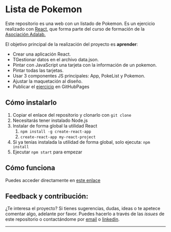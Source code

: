 # Lista de Pokemon

Este repositorio es una web con un listado de Pokemon. Es un ejercicio realizado con [React](https://es.reactjs.org/), que forma parte del curso de formación de la [Asociación Adalab.](https://adalab.es/)

El objetivo principal de la realización del proyecto es **aprender**:

- Crear una aplicación React.
- TGestionar datos en el archivo data.json.
- Pintar con JavaScript una tarjeta con la información de un pokemon.
- Pintar todas las tarjetas.
- Usar 3 componentes JS principales: App, PokeList y Pokemon.
- Ajustar la maquetación al diseño.
- Publicar el [ejercicio](http://beta.adalab.es/modulo-3-evaluacion-intermedia-saramartara/) en GitHubPages

## Cómo instalarlo

1. Copiar el enlace del repositorio y clonarlo con `git clone`
1. Necesitarás tener instalado Node.js
1. Instalar de forma global la utilidad React
   1. `npm install -g create-react-app`
   1. `create-react-app my-react-project`
1. Si ya tenías instalada la utilidad de forma global, solo ejecuta: `npm install`
1. Ejecutar `npm start` para empezar

## Cómo funciona

Puedes acceder directamente en [este enlace](http://beta.adalab.es/modulo-3-evaluacion-intermedia-saramartara/)

## Feedback y contribución:

¿Te interesa el proyecto? Si tienes sugerencias, dudas, ideas o te apetece comentar algo, adelante por favor. Puedes hacerlo a través de las _issues_ de este repositorio o contactándome por [email](mailto:saramartinezaragon@gmail.com) o [linkedin](https://www.linkedin.com/in/saramartara/).

---
